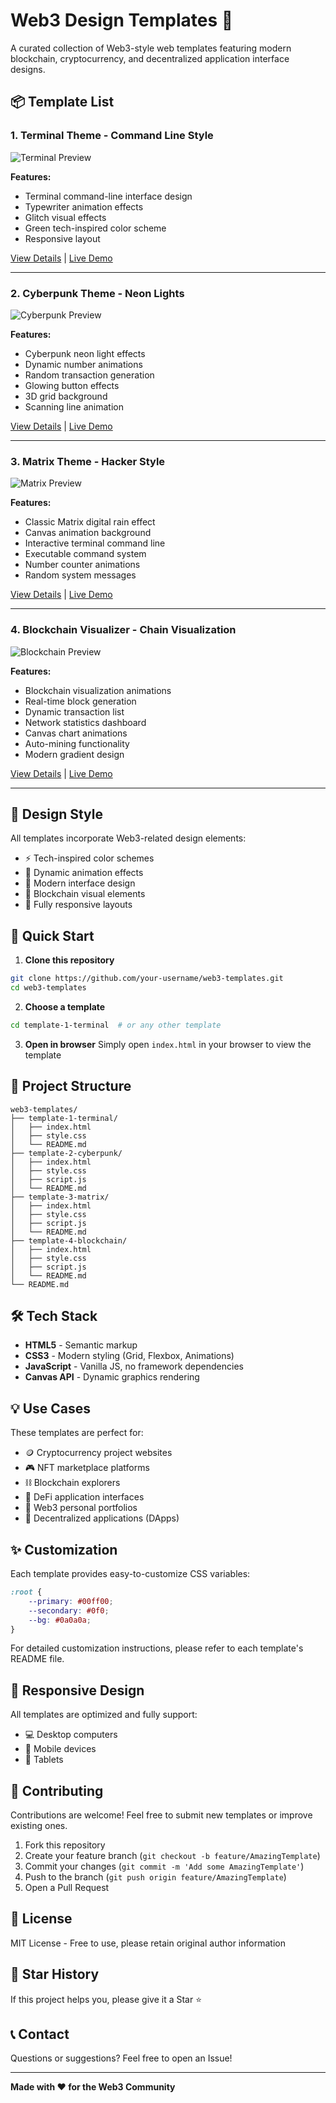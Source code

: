# Web3 Design Templates 🚀

A curated collection of Web3-style web templates featuring modern blockchain, cryptocurrency, and decentralized application interface designs.

## 📦 Template List

### 1. Terminal Theme - Command Line Style
![Terminal Preview](template-1-terminal/preview.png)

**Features:**
- Terminal command-line interface design
- Typewriter animation effects
- Glitch visual effects
- Green tech-inspired color scheme
- Responsive layout

[View Details](template-1-terminal/) | [Live Demo](template-1-terminal/index.html)

---

### 2. Cyberpunk Theme - Neon Lights
![Cyberpunk Preview](template-2-cyberpunk/preview.png)

**Features:**
- Cyberpunk neon light effects
- Dynamic number animations
- Random transaction generation
- Glowing button effects
- 3D grid background
- Scanning line animation

[View Details](template-2-cyberpunk/) | [Live Demo](template-2-cyberpunk/index.html)

---

### 3. Matrix Theme - Hacker Style
![Matrix Preview](template-3-matrix/preview.png)

**Features:**
- Classic Matrix digital rain effect
- Canvas animation background
- Interactive terminal command line
- Executable command system
- Number counter animations
- Random system messages

[View Details](template-3-matrix/) | [Live Demo](template-3-matrix/index.html)

---

### 4. Blockchain Visualizer - Chain Visualization
![Blockchain Preview](template-4-blockchain/preview.png)

**Features:**
- Blockchain visualization animations
- Real-time block generation
- Dynamic transaction list
- Network statistics dashboard
- Canvas chart animations
- Auto-mining functionality
- Modern gradient design

[View Details](template-4-blockchain/) | [Live Demo](template-4-blockchain/index.html)

---

## 🎨 Design Style

All templates incorporate Web3-related design elements:
- ⚡ Tech-inspired color schemes
- 🌟 Dynamic animation effects
- 💎 Modern interface design
- 🔐 Blockchain visual elements
- 📱 Fully responsive layouts

## 🚀 Quick Start

1. **Clone this repository**
```bash
git clone https://github.com/your-username/web3-templates.git
cd web3-templates
```

2. **Choose a template**
```bash
cd template-1-terminal  # or any other template
```

3. **Open in browser**
Simply open `index.html` in your browser to view the template

## 📂 Project Structure

```
web3-templates/
├── template-1-terminal/
│   ├── index.html
│   ├── style.css
│   └── README.md
├── template-2-cyberpunk/
│   ├── index.html
│   ├── style.css
│   ├── script.js
│   └── README.md
├── template-3-matrix/
│   ├── index.html
│   ├── style.css
│   ├── script.js
│   └── README.md
├── template-4-blockchain/
│   ├── index.html
│   ├── style.css
│   ├── script.js
│   └── README.md
└── README.md
```

## 🛠️ Tech Stack

- **HTML5** - Semantic markup
- **CSS3** - Modern styling (Grid, Flexbox, Animations)
- **JavaScript** - Vanilla JS, no framework dependencies
- **Canvas API** - Dynamic graphics rendering

## 💡 Use Cases

These templates are perfect for:
- 🪙 Cryptocurrency project websites
- 🎮 NFT marketplace platforms
- ⛓️ Blockchain explorers
- 💼 DeFi application interfaces
- 🎨 Web3 personal portfolios
- 🚀 Decentralized applications (DApps)

## ✨ Customization

Each template provides easy-to-customize CSS variables:

```css
:root {
    --primary: #00ff00;
    --secondary: #0f0;
    --bg: #0a0a0a;
}
```

For detailed customization instructions, please refer to each template's README file.

## 📱 Responsive Design

All templates are optimized and fully support:
- 💻 Desktop computers
- 📱 Mobile devices
- 📲 Tablets

## 🤝 Contributing

Contributions are welcome! Feel free to submit new templates or improve existing ones.

1. Fork this repository
2. Create your feature branch (`git checkout -b feature/AmazingTemplate`)
3. Commit your changes (`git commit -m 'Add some AmazingTemplate'`)
4. Push to the branch (`git push origin feature/AmazingTemplate`)
5. Open a Pull Request

## 📄 License

MIT License - Free to use, please retain original author information

## 🌟 Star History

If this project helps you, please give it a Star ⭐️

## 📞 Contact

Questions or suggestions? Feel free to open an Issue!

---

**Made with ❤️ for the Web3 Community**
